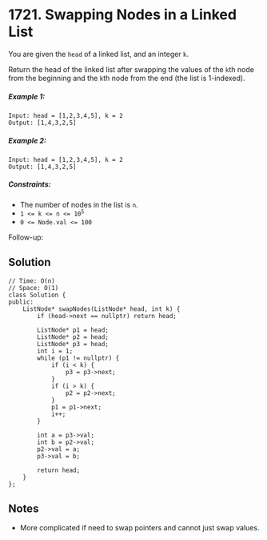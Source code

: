 # 1721. Swapping Nodes in a Linked List

You are given the `head` of a linked list, and an integer `k`.

Return the head of the linked list after swapping the values of the `k`th node from the beginning and the `k`th node from the end (the list is 1-indexed).

##### Example 1:

```
Input: head = [1,2,3,4,5], k = 2
Output: [1,4,3,2,5]
```

##### Example 2:

```
Input: head = [1,2,3,4,5], k = 2
Output: [1,4,3,2,5]
```

##### Constraints:

- The number of nodes in the list is `n`.
- <code>1 <= k <= n <= 10<sup>5</sup></code>
- `0 <= Node.val <= 100`

Follow-up: 

## Solution

```
// Time: O(n)
// Space: O(1)
class Solution {
public:
    ListNode* swapNodes(ListNode* head, int k) {
        if (head->next == nullptr) return head;

        ListNode* p1 = head;
        ListNode* p2 = head;
        ListNode* p3 = head;
        int i = 1;
        while (p1 != nullptr) {
            if (i < k) {
                p3 = p3->next;
            }
            if (i > k) {
                p2 = p2->next;
            }
            p1 = p1->next;
            i++;
        }

        int a = p3->val;
        int b = p2->val;
        p2->val = a;
        p3->val = b;

        return head;
    }
};
```

## Notes
- More complicated if need to swap pointers and cannot just swap values.